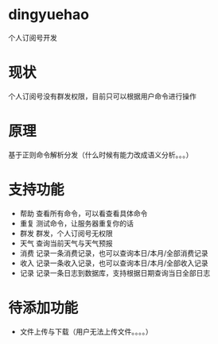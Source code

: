 # dingyuehao
个人订阅号开发

# 现状
个人订阅号没有群发权限，目前只可以根据用户命令进行操作

# 原理
基于正则命令解析分发（什么时候有能力改成语义分析。。。）

# 支持功能
- 帮助 查看所有命令，可以看查看具体命令
- 重复 测试命令，让服务器重复你的话
- 群发 群发，个人订阅号无权限
- 天气 查询当前天气与天气预报
- 消费 记录一条消费记录，也可以查询本日/本月/全部消费记录
- 收入 记录一条收入记录，也可以查询本日/本月/全部收入记录
- 记录 记录一条日志到数据库，支持根据日期查询当日全部日志

# 待添加功能
- 文件上传与下载（用户无法上传文件。。。。）
